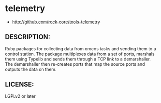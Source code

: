 # telemetry

* http://github.com/rock-core/tools-telemetry

## DESCRIPTION:

Ruby packages for collecting data from orocos tasks and sending them to a
control station. The package multiplexes data from a set of ports, marshals
them using Typelib and sends them through a TCP link to a demarshaller. The
demarshaller then re-creates ports that map the source ports and outputs
the data on them.

## LICENSE:

LGPLv2 or later

